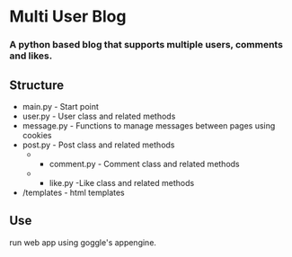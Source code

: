 # Multi User Blog

### A python based blog that supports multiple users, comments and likes.

## Structure
* main.py - Start point
* user.py - User class and related methods
* message.py - Functions to manage messages between pages using cookies
* post.py - Post class and related methods
  * * comment.py  - Comment class and related methods
  * * like.py -Like class and related methods
* /templates - html templates

## Use
run web app using goggle's appengine.
